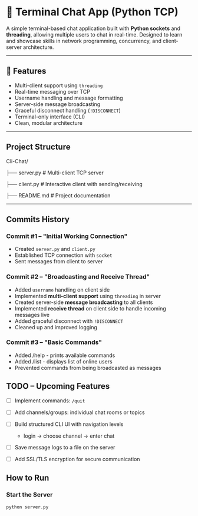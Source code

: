 # 💬 Terminal Chat App (Python TCP)

A simple terminal-based chat application built with **Python sockets** and **threading**, allowing multiple users to chat in real-time. Designed to learn and showcase skills in network programming, concurrency, and client-server architecture.

---

## 🚀 Features

- Multi-client support using `threading`
- Real-time messaging over TCP
- Username handling and message formatting
- Server-side message broadcasting
- Graceful disconnect handling (`!DISCONNECT`)
- Terminal-only interface (CLI)
- Clean, modular architecture

---

## Project Structure

Cli-Chat/

├── server.py       # Multi-client TCP server

├── client.py       # Interactive client with sending/receiving

├── README.md       # Project documentation

---

## Commits History

### Commit #1 – "Initial Working Connection"
- Created `server.py` and `client.py`
- Established TCP connection with `socket`
- Sent messages from client to server

### Commit #2 – "Broadcasting and Receive Thread"
- Added `username` handling on client side
- Implemented **multi-client support** using `threading` in server
- Created server-side **message broadcasting** to all clients
- Implemented **receive thread** on client side to handle incoming messages live
- Added graceful disconnect with `!DISCONNECT`
- Cleaned up and improved logging

### Commit #3 – "Basic Commands"
- Added /help -   prints available commands
- Added /list -  displays list of online users
- Prevented commands from being broadcasted as messages

## TODO – Upcoming Features

- [ ] Implement commands: `/quit`
- [ ] Add channels/groups: individual chat rooms or topics
- [ ] Build structured CLI UI with navigation levels
  - login → choose channel → enter chat
- [ ] Save message logs to a file on the server
- [ ] Add SSL/TLS encryption for secure communication



##  How to Run

### Start the Server
```bash
python server.py

